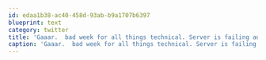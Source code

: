 ```yaml
---
id: edaa1b38-ac40-458d-93ab-b9a1707b6397
blueprint: text
category: twitter
title: 'Gaaar.  bad week for all things technical. Server is failing and needs emergency migration and turbo on the Land Cruiser is self-destructing'
caption: 'Gaaar.  bad week for all things technical. Server is failing and needs emergency migration and turbo on the Land Cruiser is self-destructing'
---
```

